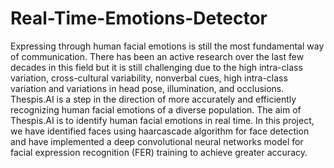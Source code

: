 # Real-Time-Emotions-Detector

Expressing through human facial emotions is still the most fundamental way of communication. There has been an active research over the last few decades in this field but it is still challenging due to the high intra-class variation, cross-cultural variability, nonverbal cues, high intra-class variation and variations in head pose, illumination, and occlusions. Thespis.AI is a step in the direction of more accurately and efficiently recognizing human facial emotions of a diverse population. The aim of Thespis.AI is to identify human facial emotions in real time.
In this project, we have identified faces using haarcascade algorithm for face detection and have implemented a deep convolutional neural networks model for facial expression recognition (FER) training to achieve greater accuracy.


